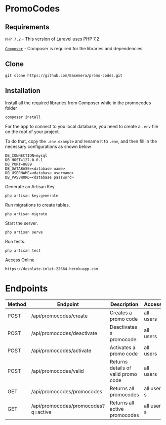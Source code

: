 # PromoCodes

## Requirements

[`PHP 7.2`](http://php.net/manual/en/install.php) - This version of Laravel uses PHP 7.2

[`Composer`](https://getcomposer.org/) - Composer is required for the libraries and dependencies

## Clone 
```git clone https://github.com/Basemera/promo-codes.git```

## Installation

Install all the required libraries from Composer while in the promocodes folder
```
composer install
```
For the app to connect to you local database, you need to create a `.env` file on the root of your project.

To do that, copy the `.env.example` and rename it to `.env`, and then fill in the
necessary configurations as shown below
```
DB_CONNECTION=mysql
DB_HOST=127.0.0.1
DB_PORT=8889
DB_DATABASE=<database name>
DB_USERNAME=<database username>
DB_PASSWORD=<database password>

```

Generate an Artisan Key
```
php artisan key:generate
```

Run migrations to create tables.
```
php artisan migrate
```


Start the server.
```
php artisan serve
```


Run tests.
```
php artisan test
```

Access Online
```
https://desolate-inlet-22664.herokuapp.com
```

# Endpoints

| Method | Endpoint                                              | Description                  | Access          |
|--------|-------------------------------------------------------|------------------------------|-----------------|
| POST   | /api/promocodes/create                                | Creates a promo code         | all users       |
| POST   | /api/promocodes/deactivate                            | Deactivates a promocode      | all users       |
| POST   | /api/promocodes/activate                              | Activates a promo code       | all users       |
| POST    | /api/promocodes/valid                                 | Returns details of valid promo code|all users        |
| GET    | /api/promocodes/promocodes                            | Returns all promocodes       | all user s   |
| GET    | /api/promocodes/promocodes?q=active                   | Returns all active promocodes| all user s   |

